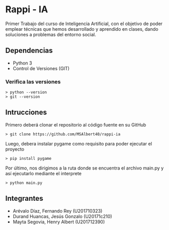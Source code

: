 # Rappi - IA

Primer Trabajo del curso de Inteligencia Artificial, con el objetivo de poder emplear técnicas que hemos desarrollado y aprendido en clases, dando soluciones a problemas del entorno social.

## Dependencias
- Python 3
- Control de Versiones (GIT)

### Verifica las versiones

```
> python --version
> git --version
```

## Intrucciones
Primero deberá clonar el repositorio al código fuente en su GitHub
```
> git clone https://github.com/MSAlbert40/rappi-ia
```
Luego, debera instalar pygame como requisito para poder ejecutar el proyecto
```
> pip install pygame
```
Por último, nos dirigimos a la ruta donde se encuentra el archivo main.py y así ejecutarlo mediante el interprete
```
> python main.py
```

## Integrantes
- Arévalo Díaz, Fernando Rey (U201710323)
- Durand Huancas, Jesús Gonzalo (U20171c210)
- Mayta Segovia, Henry Albert (U201712390)
